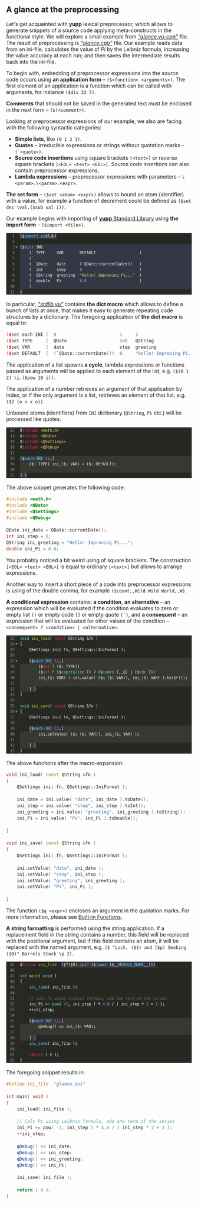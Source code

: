 A glance at the preprocessing
-----------------------------

Let's get acquainted with __yupp__ lexical preprocessor, which allows to generate snippets
of a source code applying meta-constructs in the functional style. We will explore a small
example from [_"glance.yu-cpp"_](pic/glance.yu-cpp.md) file. The result of preprocessing is
[_"glance.cpp"_](../eg/glance/glance.cpp) file. Our example reads data from an ini-file,
calculates the value of _Pi_ by the Leibniz formula, increasing the value accuracy at each
run; and then saves the intermediate results back into the ini-file.

To begin with, embedding of preprocessor expressions into the source code occurs using
__an application form__ – `($<function> <arguments>)`. The first element of an application
is a function which can be called with arguments, for instance `($div 22 7)`.

__Comments__ that should not be saved in the generated text must be enclosed in the next
form – `($!<comment>)`.

Looking at preprocessor expressions of our example, we also are facing with the following
syntactic categories:
* __Simple lists__, like `(0 1 2 3)`.
* __Quotes__ – irreducible expressions or strings without quotation marks – ```(`<quote>)```.
* __Source code insertions__ using square brackets `[<text>]` or reverse square brackets
`]<EOL> <text> <EOL>[`. Source code insertions can also contain preprocessor expressions.
* __Lambda expressions__ – preprocessor expressions with parameters – `\<param>.\<param>.<expr>`.

__The set form__ – `($set <atom> <expr>)` allows to bound an atom (identifier) with a value,
for example a function of decrement could be defined as `($set dec \val.($sub val 1))`.

Our example begins with importing of [__yupp__ Standard Library](../lib/README.md) using
__the import form__ – `($import <file>)`.

![dict definition](pic/glance_01.png)

In particular, [_"stdlib.yu"_](../lib/stdlib.yu) contains __the dict macro__ which allows to
define a bunch of lists at once, that makes it easy to generate repeating code structures by
a dictionary. The foregoing application of __the dict macro__ is equal to:

```cpp
($set each-INI (  0                        1     2                         3       ))
($set TYPE     (  QDate                    int   QString                   double  ))
($set VAR      (  date                     step  greeting                  Pi      ))
($set DEFAULT  (  (`QDate::currentDate())  0     "Hello! Improving Pi..."  0.0     ))
```

The application of a list spawns __a cycle__, lambda expressions or functions passed as
arguments will be applied to each element of the list, e.g. `($(0 1 2) \i.($pow 10 i))`.

The application of a number retrieves an argument of that application by index, or if the only
argument is a list, retrieves an element of that list, e.g. `($2 (o o x o))`.

Unbound atoms (identifiers) from `INI` dictionary (`QString`, `Pi` etc.) will be processed
like quotes.

![dict unwinding](pic/glance_02.png)

The above snippet generates the following code:

```cpp
#include <math.h>
#include <QDate>
#include <QSettings>
#include <QDebug>

QDate ini_date = QDate::currentDate();
int ini_step = 0;
QString ini_greeting = "Hello! Improving Pi...";
double ini_Pi = 0.0;
```

You probably noticed a bit weird using of square brackets. The construction
`]<EOL> <text> <EOL>[` is equal to ordinary `[<text>]` but allows to arrange expressions.

Another way to insert a short piece of a code into preprocessor expressions is using of
the double comma, for example `($count,,Wild Wild World,,W)`.

__A conditional expression__ contains: __a condition__, __an alternative__ – an expression
which will be evaluated if the condition evaluates to zero or empty list `()` or empty code
`[]` or empty quote ```(`)```, and __a consequent__ – an expression that will be evaluated
for other values of the condition – ```<consequent> ? <condition> | <alternative>```.

![dict unwinding](pic/glance_03.png)

The above functions after the macro-expansion:

```cpp
void ini_load( const QString &fn )
{
	QSettings ini( fn, QSettings::IniFormat );

	ini_date = ini.value( "date", ini_date ).toDate();
	ini_step = ini.value( "step", ini_step ).toInt();
	ini_greeting = ini.value( "greeting", ini_greeting ).toString();
	ini_Pi = ini.value( "Pi", ini_Pi ).toDouble();

}

void ini_save( const QString &fn )
{
	QSettings ini( fn, QSettings::IniFormat );

	ini.setValue( "date", ini_date );
	ini.setValue( "step", ini_step );
	ini.setValue( "greeting", ini_greeting );
	ini.setValue( "Pi", ini_Pi );

}
```

The function `($q <expr>)` encloses an argument in the quotation marks. For more
information, please see [Built-in Functions](../doc/builtin.md).

__A string formatting__ is performed using the string application. If a replacement
field in the string contains a number, this field will be replaced with the positional
argument, but if this field contains an atom, it will be replaced with the named
argument, e.g. ```($ "Lock, ($1) and ($p) Smoking ($0)" Barrels Stock \p 2)```.

![dict unwinding](pic/glance_04.png)

The foregoing snippet results in:

```cpp
#define ini_file  "glance.ini"

int main( void )
{
	ini_load( ini_file );

	// Calc Pi using Leibniz formula, add one term of the series
	ini_Pi += pow( -1, ini_step ) * 4.0 / ( ini_step * 2 + 1 );
	++ini_step;

	qDebug() << ini_date;
	qDebug() << ini_step;
	qDebug() << ini_greeting;
	qDebug() << ini_Pi;

	ini_save( ini_file );

	return ( 0 );
}
```
